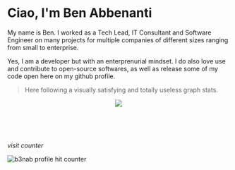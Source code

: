 
# Ciao, I'm Ben Abbenanti

My name is Ben. I worked as a Tech Lead, IT Consultant and Software Engineer on many projects for multiple companies of different sizes ranging from small to enterprise.

Yes, I am a developer but with an enterprenurial mindset. I do also love use and contribute to open-source softwares, as well as release some of my code open here on my github profile.

<!-- ![b3nab must used languages](https://github-readme-stats.vercel.app/api/top-langs/?username=b3nab&theme=2077) -->

<!-- # Ciao foreigner! -->
<!-- ## Welcome to my github home lol -->

> Here following a visually satisfying and totally useless graph stats.
<p align="center">
    <img align="middle" src="https://github-profile-summary-cards.vercel.app/api/cards/profile-details?username=b3nab&theme=2077">
</p>
<!-- ![b3nab profile details](https://github-profile-summary-cards.vercel.app/api/cards/profile-details?username=b3nab&theme=2077) -->

<!-- ![b3nab github trophy](https://github-profile-trophy.vercel.app/?username=b3nab&theme=2077) -->

<!-- <p align="center">
    <img align="middle" width="45%" src="https://github-readme-stats-git-masterrstaa-rickstaa.vercel.app/api?username=b3nab&theme=2077">
    <img align="middle" width="50%" src="https://github-readme-streak-stats.herokuapp.com/?user=b3nab&theme=2077">
</p> -->

<!-- ![b3nab github stats](https://github-readme-stats-git-masterrstaa-rickstaa.vercel.app/api?username=b3nab&theme=2077) -->
<!-- ![b3nab github stats](https://github-readme-streak-stats.herokuapp.com/?user=b3nab&theme=2077) -->

<!-- ## Star History -->

<!-- <a href="https://star-history.com/#b3nab/instapy-cli&b3nab/deckpad&Date">
 <picture>
   <source media="(prefers-color-scheme: dark)" srcset="https://api.star-history.com/svg?repos=b3nab/instapy-cli,b3nab/deckpad&type=Date&theme=dark" />
   <source media="(prefers-color-scheme: light)" srcset="https://api.star-history.com/svg?repos=b3nab/instapy-cli,b3nab/deckpad&type=Date" />
   <img alt="Star History Chart" src="https://api.star-history.com/svg?repos=b3nab/instapy-cli,b3nab/deckpad&type=Date" />
 </picture>
</a> -->

<!-- ## Tech Stack and Tools -->

<!-- ### OS & Basics -->

<!-- I've always used Linux and MacOS for development and daily machine, Windows is just for gaming. 🤌 -->

<!-- **OS:** MacOS & Linux (+ Windows gaming only)

![Apple](https://svgl-badge.vercel.app/api/Software/Apple?theme=dark)
![Linux](https://svgl-badge.vercel.app/api/Software/Linux?theme=dark)
![Bash](https://svgl-badge.vercel.app/api/Language/Bash?theme=dark)
![Alacritty](https://svgl-badge.vercel.app/api/Software/Alacritty?theme=dark)
![Visual%20Studio%20Code](https://svgl-badge.vercel.app/api/Software/Visual%20Studio%20Code?theme=dark)

![Git](https://svgl-badge.vercel.app/api/Software/Git?theme=dark)
![Homebrew](https://svgl-badge.vercel.app/api/Software/Homebrew?theme=dark)
![NPM](https://svgl-badge.vercel.app/api/Software/NPM?theme=dark)
![Yarn](https://svgl-badge.vercel.app/api/Software/Yarn?theme=dark)
![Ngrok](https://svgl-badge.vercel.app/api/Software/Ngrok?theme=dark)
![Postman](https://svgl-badge.vercel.app/api/Software/Postman?theme=dark)

### LANGUAGES

**Languages:** JavaScript/TypeScript, Python, Java, Liquid, HTML, CSS, Sass, GraphQL

![JavaScript](https://svgl-badge.vercel.app/api/Language/JavaScript?theme=dark)
![TypeScript](https://svgl-badge.vercel.app/api/Language/TypeScript?theme=dark)
![HTML5](https://svgl-badge.vercel.app/api/Language/HTML5?theme=dark)
![CSS](https://svgl-badge.vercel.app/api/Language/CSS?theme=dark)
![Sass](https://svgl-badge.vercel.app/api/Language/Sass?theme=dark)
![Java](https://svgl-badge.vercel.app/api/Language/Java?theme=dark)
![Python](https://svgl-badge.vercel.app/api/Language/Python?theme=dark)
![GraphQL](https://svgl-badge.vercel.app/api/Language/GraphQL?theme=dark)
![Markdown](https://svgl-badge.vercel.app/api/Language/Markdown?theme=dark)

### TECH STACK - FRAMEWORKS & LIBRARIES

![aws](https://svgl-badge.vercel.app/api/Software/Amazon%20Web%20Services?theme=dark)
![Angular](https://svgl-badge.vercel.app/api/Framework/Angular?theme=dark)
![React](https://svgl-badge.vercel.app/api/Library/React?theme=dark)
![Next.js](https://svgl-badge.vercel.app/api/Framework/Next.js?theme=dark)
![Remix](https://svgl-badge.vercel.app/api/Framework/Remix?theme=dark)
![Expo](https://svgl-badge.vercel.app/api/Software/Expo?theme=dark)
![Electron](https://svgl-badge.vercel.app/api/Library/Electron?theme=dark)
![RxJS](https://svgl-badge.vercel.app/api/Library/RxJS?theme=dark)
![Remotion](https://svgl-badge.vercel.app/api/Framework/Remotion?theme=dark)
![Gatsby](https://svgl-badge.vercel.app/api/Framework/Gatsby?theme=dark)
![Lit](https://svgl-badge.vercel.app/api/Library/Lit?theme=dark)
![Node.js](https://svgl-badge.vercel.app/api/Library/Node.js?theme=dark)
![Express.js](https://svgl-badge.vercel.app/api/Framework/Express.js?theme=dark)
![Prisma](https://svgl-badge.vercel.app/api/Software/Prisma?theme=dark)
![Shopify](https://svgl-badge.vercel.app/api/CMS/Shopify?theme=dark)
![Strapi](https://svgl-badge.vercel.app/api/CMS/Strapi?theme=dark)
![Tailwind%20CSS](https://svgl-badge.vercel.app/api/Framework/Tailwind%20CSS?theme=dark)
![Styled%20Components](https://svgl-badge.vercel.app/api/Library/Styled%20Components?theme=dark)
![Chakra%20UI](https://svgl-badge.vercel.app/api/Library/Chakra%20UI?theme=dark)
![shadcnui](https://svgl-badge.vercel.app/api/Library/shadcnui?theme=dark)
![Storybook](https://svgl-badge.vercel.app/api/Software/Storybook?theme=dark)
![Web%20components](https://svgl-badge.vercel.app/api/Library/Web%20components?theme=dark)
![Three.js](https://svgl-badge.vercel.app/api/Library/Three.js?theme=dark)
![Headless%20UI](https://svgl-badge.vercel.app/api/Library/Headless%20UI?theme=dark)
![Radix%20UI](https://svgl-badge.vercel.app/api/Library/Radix%20UI?theme=dark)
![Material%20UI](https://svgl-badge.vercel.app/api/Framework/Material%20UI?theme=dark)
![Bootstrap](https://svgl-badge.vercel.app/api/Framework/Bootstrap?theme=dark)

![Jest](https://svgl-badge.vercel.app/api/Framework/Jest?theme=dark)
![Playwright](https://svgl-badge.vercel.app/api/Framework/Playwright?theme=dark)

![Firebase](https://svgl-badge.vercel.app/api/Hosting/Firebase?theme=dark)
![Netlify](https://svgl-badge.vercel.app/api/Hosting/Netlify?theme=dark)
![Vercel](https://svgl-badge.vercel.app/api/Hosting/Vercel?theme=dark)
![WebFlow](https://svgl-badge.vercel.app/api/CMS/WebFlow?theme=dark)
![WordPress](https://svgl-badge.vercel.app/api/CMS/WordPress?theme=dark)

![JWT](https://svgl-badge.vercel.app/api/Library/JWT?theme=dark)

![Parcel](https://svgl-badge.vercel.app/api/Compiler/Parcel?theme=dark)
![SWC](https://svgl-badge.vercel.app/api/Compiler/SWC?theme=dark)

![MongoDB](https://svgl-badge.vercel.app/api/Database/MongoDB?theme=dark)
![MySQL](https://svgl-badge.vercel.app/api/Database/MySQL?theme=dark)
![PostgreSQL](https://svgl-badge.vercel.app/api/Database/PostgreSQL?theme=dark)
![Redis](https://svgl-badge.vercel.app/api/Database/Redis?theme=dark)
![Supabase](https://svgl-badge.vercel.app/api/Database/Supabase?theme=dark)

![Coursera](https://svgl-badge.vercel.app/api/Education/Coursera?theme=dark)
![Udemy](https://svgl-badge.vercel.app/api/Education/Udemy?theme=dark)
![Web.dev](https://svgl-badge.vercel.app/api/Education/Web.dev?theme=dark)

![Esbuild](https://svgl-badge.vercel.app/api/Compiler/Esbuild?theme=dark)
![Vite](https://svgl-badge.vercel.app/api/Devtool/Vite?theme=dark)

![Cloudflare](https://svgl-badge.vercel.app/api/Software/Cloudflare?theme=dark)
![Docker](https://svgl-badge.vercel.app/api/Software/Docker?theme=dark)
![Docusaurus](https://svgl-badge.vercel.app/api/Software/Docusaurus?theme=dark)

![Swagger](https://svgl-badge.vercel.app/api/Software/Swagger?theme=dark)
![WebKit](https://svgl-badge.vercel.app/api/Software/WebKit?theme=dark)

### TOOLS & SERVICES

![Amazon%20Web%20Services](https://svgl-badge.vercel.app/api/Software/Amazon%20Web%20Services?theme=dark)
![Atlassian](https://svgl-badge.vercel.app/api/Software/Atlassian?theme=dark)
![Outlook](https://svgl-badge.vercel.app/api/Software/Outlook?theme=dark)
![Github](https://svgl-badge.vercel.app/api/Software/Github?theme=dark)
![Notion](https://svgl-badge.vercel.app/api/Software/Notion?theme=dark)
![Canva](https://svgl-badge.vercel.app/api/Design/Canva?theme=dark)
![Figma](https://svgl-badge.vercel.app/api/Design/Figma?theme=dark)
![OBS](https://svgl-badge.vercel.app/api/Software/OBS?theme=dark)
![Gmail](https://svgl-badge.vercel.app/api/Software/Gmail?theme=dark)
![Stack%20Overflow](https://svgl-badge.vercel.app/api/Software/Stack%20Overflow?theme=dark)
![Stripe](https://svgl-badge.vercel.app/api/Software/Stripe?theme=dark)
![Product%20Hunt](https://svgl-badge.vercel.app/api/Software/Product%20Hunt?theme=dark)
![Lemon%20Squeezy](https://svgl-badge.vercel.app/api/Software/Lemon%20Squeezy?theme=dark)

### SOCIALS

![Facebook](https://svgl-badge.vercel.app/api/Social/Facebook?theme=dark)
![Google](https://svgl-badge.vercel.app/api/Google/Google?theme=dark)
![Instagram](https://svgl-badge.vercel.app/api/Social/Instagram?theme=dark)
![LinkedIn](https://svgl-badge.vercel.app/api/Social/LinkedIn?theme=dark)
![Reddit](https://svgl-badge.vercel.app/api/Social/Reddit?theme=dark)
![Telegram](https://svgl-badge.vercel.app/api/Social/Telegram?theme=dark)
![Threads](https://svgl-badge.vercel.app/api/Social/Threads?theme=dark)
![TikTok](https://svgl-badge.vercel.app/api/Social/TikTok?theme=dark)
![WhatsApp](https://svgl-badge.vercel.app/api/Social/WhatsApp?theme=dark)
![X](https://svgl-badge.vercel.app/api/Social/X%20%28formerly%20Twitter%29?theme=dark)
![YouTube](https://svgl-badge.vercel.app/api/Social/YouTube?theme=dark)
![Twitch](https://svgl-badge.vercel.app/api/Entertainment/Twitch?theme=dark)

### CRYPTO

![Algorand](https://svgl-badge.vercel.app/api/Crypto/Algorand?theme=dark)
![Bitcoin](https://svgl-badge.vercel.app/api/Crypto/Bitcoin?theme=dark)
![Ethereum](https://svgl-badge.vercel.app/api/Crypto/Ethereum?theme=dark)
![Solana](https://svgl-badge.vercel.app/api/Crypto/Solana?theme=dark) -->

<br/>
<br/>
<br/>

*visit counter*

![b3nab profile hit counter](https://hits.seeyoufarm.com/api/count/incr/badge.svg?url=https%3A%2F%2Fgithub.com%2Fb3nab1212%2Fhit-counter)
